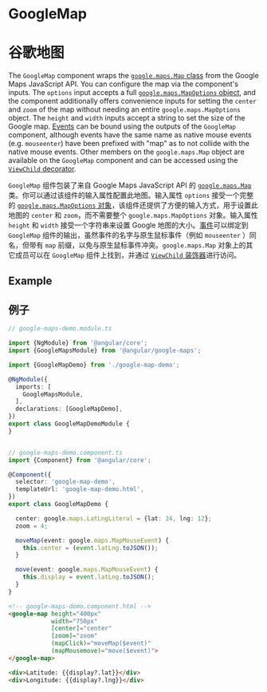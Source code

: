# GoogleMap

# 谷歌地图

The `GoogleMap` component wraps the [`google.maps.Map` class](https://developers.google.com/maps/documentation/javascript/reference/map) from the Google Maps JavaScript API. You can configure the map via the component's inputs. The `options` input accepts a full [`google.maps.MapOptions` object](https://developers.google.com/maps/documentation/javascript/reference/map#MapOptions), and the component additionally offers convenience inputs for setting the `center` and `zoom` of the map without needing an entire `google.maps.MapOptions` object. The `height` and `width` inputs accept a string to set the size of the Google map. [Events](https://developers.google.com/maps/documentation/javascript/reference/map#Map.bounds_changed) can be bound using the outputs of the `GoogleMap` component, although events have the same name as native mouse events (e.g. `mouseenter`) have been prefixed with "map" as to not collide with the native mouse events. Other members on the `google.maps.Map` object are available on the `GoogleMap` component and can be accessed using the [`ViewChild` decorator](https://angular.io/api/core/ViewChild).

`GoogleMap` 组件包装了来自 Google Maps JavaScript API 的 [`google.maps.Map`](https://developers.google.com/maps/documentation/javascript/reference/map) 类。你可以通过该组件的输入属性配置此地图。输入属性 `options` 接受一个完整的 [`google.maps.MapOptions` 对象](https://developers.google.com/maps/documentation/javascript/reference/map#MapOptions)，该组件还提供了方便的输入方式，用于设置此地图的 `center` 和 `zoom`，而不需要整个 `google.maps.MapOptions` 对象。输入属性 `height` 和 `width` 接受一个字符串来设置 Google 地图的大小。[事件](https://developers.google.com/maps/documentation/javascript/reference/map#Map.bounds_changed)可以绑定到 `GoogleMap` 组件的输出，虽然事件的名字与原生鼠标事件（例如 `mouseenter` ）同名，但带有 `map` 前缀，以免与原生鼠标事件冲突。`google.maps.Map` 对象上的其它成员可以在 `GoogleMap` 组件上找到，并通过 [`ViewChild` 装饰器](https://angular.cn/api/core/ViewChild)进行访问。

## Example

## 例子

```typescript
// google-maps-demo.module.ts

import {NgModule} from '@angular/core';
import {GoogleMapsModule} from '@angular/google-maps';

import {GoogleMapDemo} from './google-map-demo';

@NgModule({
  imports: [
    GoogleMapsModule,
  ],
  declarations: [GoogleMapDemo],
})
export class GoogleMapDemoModule {
}


// google-maps-demo.component.ts
import {Component} from '@angular/core';

@Component({
  selector: 'google-map-demo',
  templateUrl: 'google-map-demo.html',
})
export class GoogleMapDemo {

  center: google.maps.LatLngLiteral = {lat: 24, lng: 12};
  zoom = 4;

  moveMap(event: google.maps.MapMouseEvent) {
    this.center = (event.latLng.toJSON());
  }

  move(event: google.maps.MapMouseEvent) {
    this.display = event.latLng.toJSON();
  }
}
```

```html
<!-- google-maps-demo.component.html -->
<google-map height="400px"
            width="750px"
            [center]="center"
            [zoom]="zoom"
            (mapClick)="moveMap($event)"
            (mapMousemove)="move($event)">
</google-map>

<div>Latitude: {{display?.lat}}</div>
<div>Longitude: {{display?.lng}}</div>
```
